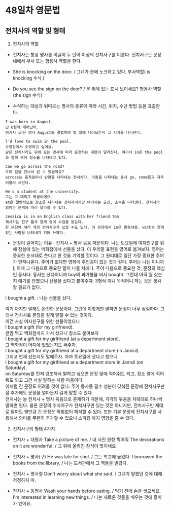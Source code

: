# 48일차 영문법

## 전치사의 역할 및 형태

1. 전치사의 역할

-   전치사는 항상 명사를 이끌어 두 단어 이상의 전치사구를 이룬다.
    전치사구는 문장 내에서 부사 또는 형용사 역할을 한다.

-   She is knocking on the door. / 그녀가 문에 노크하고 있다.
    부사역할( is knocking 수식 )

-   Do you see the sign on the door? / 문 위에 있는 표시 보이세요?
    형용사 역할(the sign 수식)

-   수식하는 대상과 뒤따르는 명사의 종류에 따라 시간, 위치, 수단 방법 등을 표출한다.

```
I was born in August.
난 8월에 태어났어.
여기서 in은 명사 August와 결합하여 몇 월에 태어났는지 그 시기를 나타낸다.

l'd love to swim in the pool.
수영장에서 수영하고 싶어요.
같은 전치사라도 뒤에 오는 명사에 따라 표현하는 내용이 달라진다. 여기서 in은 the pool과 함께 쓰여 장소를 나타내고 있다.

Can we go across the road?
우리 길을 건너서 갈 수 있을까요?
across는 움직임이나 방향을 나타내는 전치사다. 이동을 나타내는 동사 go, come등과 자주 어울려 쓰인다.

He's a student at the university.
그는 그 대학교 학생이에요.
at은 일반적으로 장소를 나타내는 전치사이지만 여기서는 출신, 소속을 나타낸다. 전치사의 의미는 문맥에 따라 달라질 수 있다.

Jessica is in an English class with her friend Tom.
제시카는 친구 톰과 함께 영어 수업을 듣는다.
한 문장에 여러 개의 전치사구가 쓰일 수도 있다. 이 문장에서 in은 활동내용. with는 함께 있는 사람을 나타내기 위해 쓰였다.
```

-   문장이 길어지는 이유 : 전치사 + 명사 묶음 때문이다.
    나는 토요일에 여자친구를 위해 잠실에 있는 백화점에서 선물을 샀다.
    이 우리말 표현을 영어로 옮겨보자. 영어는 중요한 순서대로 쓴다고 한 것을 기억할 것이다. 그 원리대로 일단 가장 중요한 주어가 먼저나온다.
    주어가 없다면 영화에 주인공이 없는 것과 같다. 주어는 나는 이니까 I, 이제 그 다음으로 중요한 말이 나올 차례다. 주어 다음으로 중요한 것, 문장의 핵심인 동사다.
    동사는 샀다이니까 buy의 과거형을 써서 bought. 그런데 아직 뭘 샀는지 얘기를 안했으니 선물을 샀다고 붙여주자. 3형식 이니 목적어니 하는 것은 생각할 필요가 없다.

I bought a gift. : 나는 선물을 샀다.

여기 까지만 말해도 완전한 문장이다. 그런데 이렇게만 말하면 문장이 너무 심심하다. 그래서 전치사로 문장을 길게 말할 수 있는 것이다.  
이건 사실 여자친구를 위한 선물이었으니  
I bought a gift (for my girlfriend).  
큰맘 먹고 백화점까지 가서 샀으니 장소도 붙여보자  
I bought a gift for my girlfriend (at a department store).  
그 백화점이 어디에 있었는지도 써주자.  
I bought a gift for my girlfriend at a department store (in Jamsil).  
그리고 언제 샀는지도 말해주자. 아까 토요일에 샀다고 했으니  
I bought a gift for my girlfriend at a department store in Jamsil (on Saturday).  
on Saturday를 먼저 강조해서 말하고 싶으면 문장 앞에 적어줘도 되고, 장소 앞에 적어줘도 되고 그건 사실 말하는 사람 마음이다.  
이처럼 긴 문장도 어려울 것이 없다. 주어 동사등 필수 성분이 갖춰진 문장에 전치사구만 잘 추가해도 문장을 얼마든지 길게 말할 수 있다.  
전치사는 늘 전치사 + 명사 묶음으로 존재하기 때문에, 각각의 묶음을 차례대로 하나씩 말하면 된다. 물론 문장의 수식어구가 전치사구만 있는 것은 아니지만, 전치사구만 제대로 알아도 웬만큼 긴 문장은 막힘없이 해석할 수 있다. 또한 기본 문장에 전치사구를 사용해서 의미를 무한히 추가할 수 있으니 스피킹 까지 영향을 줄 수 있다.

2. 전치사구의 형태 4가지

-   전치사 + 대명사
    Take a picture of me. / 내 사진 한장 찍어줘
    The decorations on it are wonderful. / 그 위에 올려진 장식이 멋지네요

-   전치사 + 명사(구)
    He was late for shol. / 그는 학교에 늦었다.
    I borrowed the books from the library. / 나는 도서관에서 그 책들을 빌렸다.

-   전치사 + 명사절
    Don't worry about what she said. / 그녀가 말했던 것에 대해 걱정하지 마.

-   전치사 + 동명사
    Wash your hands before eating. / 먹기 전에 손을 씻으세요.
    I'm interested in learning new things. / 나는 새로운 것들을 배우는 것에 흥미가 있어요.
